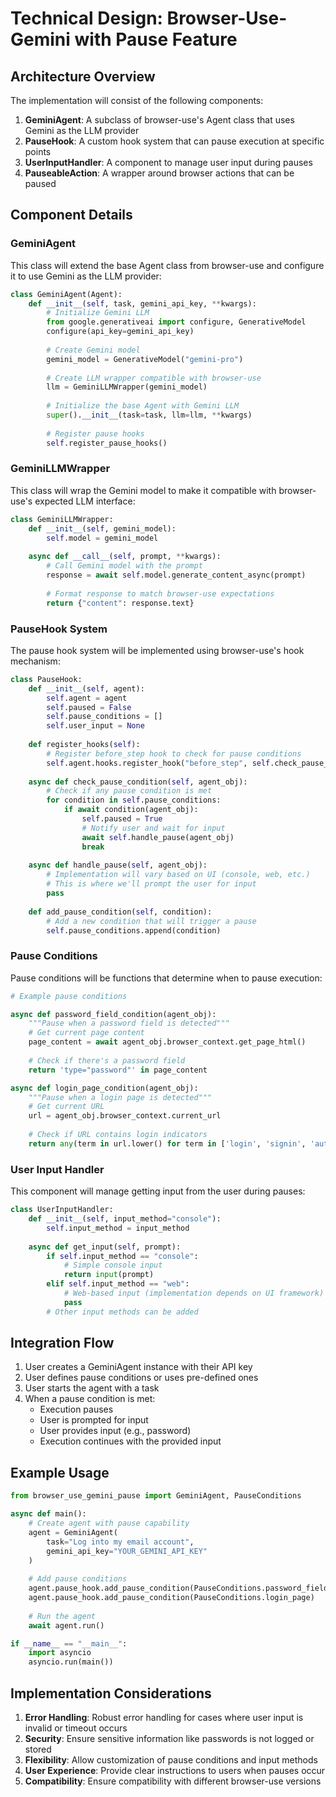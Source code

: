 # Technical Design: Browser-Use-Gemini with Pause Feature

## Architecture Overview

The implementation will consist of the following components:

1. **GeminiAgent**: A subclass of browser-use's Agent class that uses Gemini as the LLM provider
2. **PauseHook**: A custom hook system that can pause execution at specific points
3. **UserInputHandler**: A component to manage user input during pauses
4. **PauseableAction**: A wrapper around browser actions that can be paused

## Component Details

### GeminiAgent

This class will extend the base Agent class from browser-use and configure it to use Gemini as the LLM provider:

```python
class GeminiAgent(Agent):
    def __init__(self, task, gemini_api_key, **kwargs):
        # Initialize Gemini LLM
        from google.generativeai import configure, GenerativeModel
        configure(api_key=gemini_api_key)
        
        # Create Gemini model
        gemini_model = GenerativeModel("gemini-pro")
        
        # Create LLM wrapper compatible with browser-use
        llm = GeminiLLMWrapper(gemini_model)
        
        # Initialize the base Agent with Gemini LLM
        super().__init__(task=task, llm=llm, **kwargs)
        
        # Register pause hooks
        self.register_pause_hooks()
```

### GeminiLLMWrapper

This class will wrap the Gemini model to make it compatible with browser-use's expected LLM interface:

```python
class GeminiLLMWrapper:
    def __init__(self, gemini_model):
        self.model = gemini_model
    
    async def __call__(self, prompt, **kwargs):
        # Call Gemini model with the prompt
        response = await self.model.generate_content_async(prompt)
        
        # Format response to match browser-use expectations
        return {"content": response.text}
```

### PauseHook System

The pause hook system will be implemented using browser-use's hook mechanism:

```python
class PauseHook:
    def __init__(self, agent):
        self.agent = agent
        self.paused = False
        self.pause_conditions = []
        self.user_input = None
    
    def register_hooks(self):
        # Register before_step hook to check for pause conditions
        self.agent.hooks.register_hook("before_step", self.check_pause_condition)
    
    async def check_pause_condition(self, agent_obj):
        # Check if any pause condition is met
        for condition in self.pause_conditions:
            if await condition(agent_obj):
                self.paused = True
                # Notify user and wait for input
                await self.handle_pause(agent_obj)
                break
    
    async def handle_pause(self, agent_obj):
        # Implementation will vary based on UI (console, web, etc.)
        # This is where we'll prompt the user for input
        pass
    
    def add_pause_condition(self, condition):
        # Add a new condition that will trigger a pause
        self.pause_conditions.append(condition)
```

### Pause Conditions

Pause conditions will be functions that determine when to pause execution:

```python
# Example pause conditions

async def password_field_condition(agent_obj):
    """Pause when a password field is detected"""
    # Get current page content
    page_content = await agent_obj.browser_context.get_page_html()
    
    # Check if there's a password field
    return 'type="password"' in page_content

async def login_page_condition(agent_obj):
    """Pause when a login page is detected"""
    # Get current URL
    url = agent_obj.browser_context.current_url
    
    # Check if URL contains login indicators
    return any(term in url.lower() for term in ['login', 'signin', 'auth'])
```

### User Input Handler

This component will manage getting input from the user during pauses:

```python
class UserInputHandler:
    def __init__(self, input_method="console"):
        self.input_method = input_method
    
    async def get_input(self, prompt):
        if self.input_method == "console":
            # Simple console input
            return input(prompt)
        elif self.input_method == "web":
            # Web-based input (implementation depends on UI framework)
            pass
        # Other input methods can be added
```

## Integration Flow

1. User creates a GeminiAgent instance with their API key
2. User defines pause conditions or uses pre-defined ones
3. User starts the agent with a task
4. When a pause condition is met:
   - Execution pauses
   - User is prompted for input
   - User provides input (e.g., password)
   - Execution continues with the provided input

## Example Usage

```python
from browser_use_gemini_pause import GeminiAgent, PauseConditions

async def main():
    # Create agent with pause capability
    agent = GeminiAgent(
        task="Log into my email account",
        gemini_api_key="YOUR_GEMINI_API_KEY"
    )
    
    # Add pause conditions
    agent.pause_hook.add_pause_condition(PauseConditions.password_field)
    agent.pause_hook.add_pause_condition(PauseConditions.login_page)
    
    # Run the agent
    await agent.run()

if __name__ == "__main__":
    import asyncio
    asyncio.run(main())
```

## Implementation Considerations

1. **Error Handling**: Robust error handling for cases where user input is invalid or timeout occurs
2. **Security**: Ensure sensitive information like passwords is not logged or stored
3. **Flexibility**: Allow customization of pause conditions and input methods
4. **User Experience**: Provide clear instructions to users when pauses occur
5. **Compatibility**: Ensure compatibility with different browser-use versions
